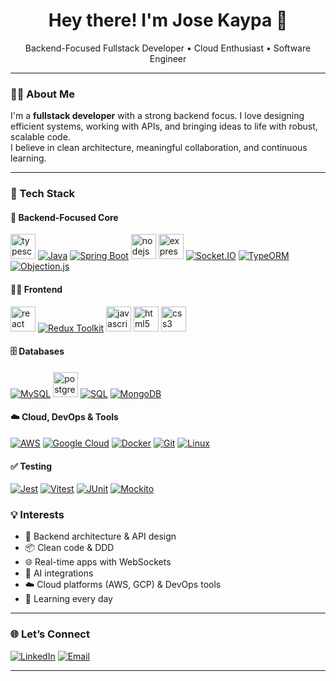 <h1 align="center">Hey there! I'm Jose Kaypa 👋</h1>
<p align="center">Backend-Focused Fullstack Developer • Cloud Enthusiast • Software Engineer</p>

---

### 🧑‍💻 About Me

I'm a **fullstack developer** with a strong backend focus. I love designing efficient systems, working with APIs, and bringing ideas to life with robust, scalable code.  
I believe in clean architecture, meaningful collaboration, and continuous learning.

---

### 🧰 Tech Stack

#### 🧠 Backend-Focused Core

[<img src="https://skillicons.dev/icons?i=ts" height="40" alt="typescript logo"  />](https://www.typescriptlang.org/)
[![Java](https://img.shields.io/badge/Java-ED8B00?style=for-the-badge&logo=openjdk&logoColor=white)](https://www.java.com/)
[![Spring Boot](https://img.shields.io/badge/Spring_Boot-6DB33F?style=for-the-badge&logo=springboot&logoColor=white)](https://spring.io/projects/spring-boot)
[<img src="https://skillicons.dev/icons?i=nodejs" height="40" alt="nodejs logo"  />](https://nodejs.org/)
[<img src="https://skillicons.dev/icons?i=express" height="40" alt="express logo"  />](https://expressjs.com/)
[![Socket.IO](https://img.shields.io/badge/Socket.IO-010101?style=for-the-badge&logo=socket.io&logoColor=white)](https://socket.io/)
[![TypeORM](https://img.shields.io/badge/TypeORM-E83524?style=for-the-badge&logo=typeorm&logoColor=white)](https://typeorm.io/)
[![Objection.js](https://img.shields.io/badge/Objection.js-3178C6?style=for-the-badge&logo=javascript&logoColor=white)](https://vincit.github.io/objection.js/)

#### 🧑‍🎨 Frontend

[<img src="https://skillicons.dev/icons?i=react" height="40" alt="react logo"  />](https://reactjs.org/)
[![Redux Toolkit](https://img.shields.io/badge/Redux_Toolkit-764ABC?style=for-the-badge&logo=redux&logoColor=white)](https://redux-toolkit.js.org/)
[<img src="https://skillicons.dev/icons?i=js" height="40" alt="javascript logo"  />](https://developer.mozilla.org/en-US/docs/Web/JavaScript)
[<img src="https://skillicons.dev/icons?i=html" height="40" alt="html5 logo"/>](https://developer.mozilla.org/en-US/docs/Web/Guide/HTML/HTML5)
[<img src="https://skillicons.dev/icons?i=css" height="40" alt="css3 logo"  />](https://developer.mozilla.org/en-US/docs/Web/CSS)

#### 🗄️ Databases

[![MySQL](https://img.shields.io/badge/MySQL-00758F?style=for-the-badge&logo=mysql&logoColor=white)](https://www.mysql.com/)
[<img src="https://skillicons.dev/icons?i=postgres" height="40" alt="postgresql logo"  />](https://www.postgresql.org/)
[![SQL](https://img.shields.io/badge/SQL-003B57?style=for-the-badge&logo=databricks&logoColor=white)](https://en.wikipedia.org/wiki/SQL)
[![MongoDB](https://img.shields.io/badge/MongoDB-47A248?style=for-the-badge&logo=mongodb&logoColor=white)](https://www.mongodb.com/)

#### ☁️ Cloud, DevOps & Tools

[![AWS](https://img.shields.io/badge/AWS-232F3E?style=for-the-badge&logo=amazon-aws&logoColor=white)](https://aws.amazon.com/)
[![Google Cloud](https://img.shields.io/badge/Google_Cloud-4285F4?style=for-the-badge&logo=googlecloud&logoColor=white)](https://cloud.google.com/)
[![Docker](https://img.shields.io/badge/Docker-2496ED?style=for-the-badge&logo=docker&logoColor=white)](https://www.docker.com/)
[![Git](https://img.shields.io/badge/Git-F05032?style=for-the-badge&logo=git&logoColor=white)](https://git-scm.com/)
[![Linux](https://img.shields.io/badge/Linux-FCC624?style=for-the-badge&logo=linux&logoColor=black)](https://www.linux.org/)

#### ✅ Testing

[![Jest](https://img.shields.io/badge/Jest-C21325?style=for-the-badge&logo=jest&logoColor=white)](https://jestjs.io/)
[![Vitest](https://img.shields.io/badge/Vitest-6E9F18?style=for-the-badge&logo=vitest&logoColor=white)](https://vitest.dev/)
[![JUnit](https://img.shields.io/badge/JUnit-25A162?style=for-the-badge&logo=java&logoColor=white)](https://junit.org/)
[![Mockito](https://img.shields.io/badge/Mockito-8A4182?style=for-the-badge&logo=java&logoColor=white)](https://site.mockito.org/)


### 💡 Interests

- 🔌 Backend architecture & API design
- 📦 Clean code & DDD
- 🌐 Real-time apps with WebSockets
- 🧠 AI integrations
- ☁️ Cloud platforms (AWS, GCP) & DevOps tools
- 📘 Learning every day

---

### 🌐 Let’s Connect

[![LinkedIn](https://img.shields.io/badge/LinkedIn-%230077B5.svg?style=for-the-badge&logo=linkedin&logoColor=white)](https://www.linkedin.com/in/jkaypa/)
[![Email](https://img.shields.io/badge/Email-jose_kaypa@hotmail.com-D14836?style=for-the-badge&logo=gmail&logoColor=white)](mailto:jose_kaypa@hotmail.com)

---
